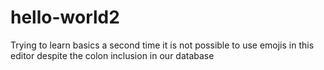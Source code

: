 # hello-world2
Trying to learn basics a second time
it is not possible to use emojis in this editor despite the colon inclusion in our database

